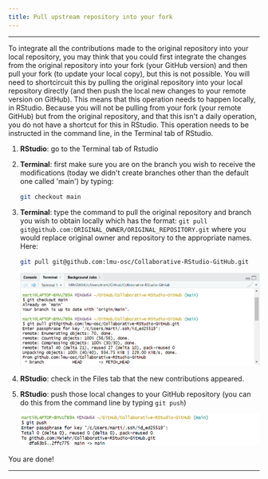 ```yaml
---
title: Pull upstream repository into your fork
---
```


***

To integrate all the contributions made to the original repository into your local repository, you may think that you could first integrate the changes from the original repository into your fork (your GitHub version) and then pull your fork (to update your local copy), but this is not possible. You will need to shortcircuit this by pulling the original repository into your local repository directly (and then push the local new changes to your remote version on GitHub). This means that this operation needs to happen locally, in RStudio. Because you will not be pulling from your fork (your remote GitHub) but from the original repository, and that this isn't a daily operation, you do not have a shortcut for this in RStudio. This operation needs to be instructed in the command line, in the Terminal tab of RStudio.

1. **RStudio**: go to the Terminal tab of Rstudio 

2. **Terminal**: first make sure you are on the branch you wish to receive the modifications (today we didn't create branches other than the default one called 'main') by typing:  

   ```bash
   git checkout main
   ```


4. **Terminal**: type the command to pull the original repository and branch you wish to obtain locally which has the format: `git pull git@github.com:ORIGINAL_OWNER/ORIGINAL_REPOSITORY.git` where you would replace original owner and repository to the appropriate names. Here: 

   ```bash
   git pull git@github.com:lmu-osc/Collaborative-RStudio-GitHub.git
   ```
  

    ![](./assets/command-line.png)

6. **RStudio**: check in the Files tab that the new contributions appeared.

7. **RStudio**: push those local changes to your GitHub repository (you can do this from the command line by typing `git push`)

    ![](./assets/final-push.png)


You are done!

***

